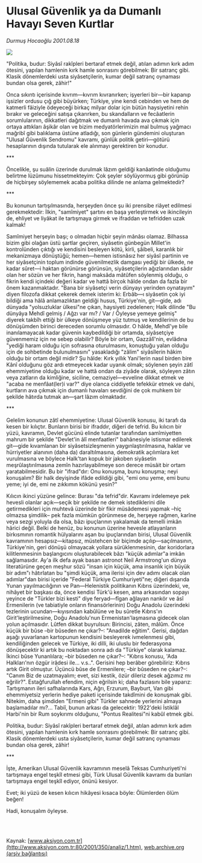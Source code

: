 # Ulusal Güvenlik ya da Dumanlı Havayı Seven Kurtlar

*Durmuş Hocaoğlu 2001.08.18*

<div>
 <img border="0" src="/web/20010905025200im_/http://www.aksiyon.com.tr/yazar/durmushocaoglu.jpg"/>
 <p class="spot">
  "Politika, budur: Siyâsî rakîpleri bertaraf etmek değil, atılan adımın kırk adım ötesini, yapılan hamlenin kırk hamle sonrasını görebilmek: Bir satranç gibi. Klasik dönemlerdeki usta siyâsetçilerin, kumar değil satranç oynaması bundan olsa gerek, zâhir!"
 </p>
 <p class="metin">
 </p>
 <p class="metin">
  Onca sıkıntı içerisinde kıvrım—kıvrım kıvranırken; işyerleri bir—bir kapanıp işsizler ordusu çığ gibi büyürken; Türkiye, yine kendi cebinden ve hem de katmerli fâiziyle ödeyeceği birkaç milyar dolar için bütün haysiyetini rehin bırakır ve geleceğini satışa çıkarırken, bu skandalların ve fecâatlerin sorumlularının, dikkatleri dağıtmak ve dumanlı havada ava çıkmak için ortaya attıkları âşikâr olan ve bizim medyatörlerimizin mal bulmuş yağmacı mağribî gibi balıklama üstüne atladığı, son günlerin gündemini oluşturan "Ulusal Güvenlik Sendromu" kavramı, günlük politik getiri—götürü hesaplarının dışında tutularak ele alınmayı gerektiren bir konudur.
 </p>
 <p class="arabaslik">
  ***
 </p>
 <p class="metin">
  Öncelikle, şu suâlin üzerinde durulmak lâzım geldiği kanâatinde olduğumu belirtme lüzûmunu hissetmekteyim: Çok şeyler söylüyormuş gibi görünüp de hiçbirşey söylememek acaba politika dilinde ne anlama gelmektedir?
 </p>
 <p class="arabaslik">
  ***
 </p>
 <p class="metin">
  Bu konunun tartışılmasında, herşeyden önce şu iki prensibe riâyet edilmesi gerekmektedir: İlkin, "samîmiyet" şartını en başa yerleştirmek ve ikincileyin de, ehliyet ve liyâkat ile tartışmaya girmek ve ifraddan ve tefridden uzak kalmak!
 </p>
 <p class="metin">
  Samîmiyet herşeyin başı; o olmadan hiçbir şeyin mânâsı olamaz. Bilhassa bizim gibi olağan üstü şartlar geçiren, siyâsetin günbegün Millet'in kontrolünden çıktığı ve kendisini besleyen kötü, kirli, şâibeli, karanlık bir mekanizmaya dönüştüğü; hemen—hemen istisnâsız her siyâsî partinin ve her siyâsetçinin toplum indinde güvenilmezlik damgası yediği bir ülkede, ne kadar sûret—i haktan görünürse görünsün, siyâsetçilerin ağızlarından sâdır olan her sözün ve her fikrin, hangi maksâda mâtûfen söylenmiş olduğu, o fikrin kendi içindeki değeri kadar ve hattâ birçok hâlde ondan da fazla bir önem kazanmaktadır. "Bana bir siyâsetçi verin dünyayı yerinden oynatayım" diyen filozofa dikkat çekerek demek isterim ki: Erbâb—ı siyâsetin çok iyi bildiği ama hâlâ anlamazlıktan geldiği husus, Türkiye'nin, git—gide, adı dünyada "yolsuzluklar ülkesi"ne çıkan, haysiyeti zedelenen; Halk dilinde "Bu dünyâya Mehdî gelmiş / Ağzı var mı? / Var / Öyleyse yemeye gelmiş" diyerek takbîh ettiği bir ülkeye dönüşmeye yüz tutmuş ve kendilerinin de bu dönüşümden birinci dereceden sorumlu olmasıdır. O hâlde, Mehdî'ye bile inanılamayacak kadar güvenin kaybedildiği bir ortamda, siyâsetçiye güvenmemiz için ne sebep olabilir? Böyle bir ortam, Gazzâlî'nin, evlâdına "yediği haram olduğu için sofrasına oturulmasını, konuştuğu yalan olduğu için de sohbetinde bulunulmasını" yasakladığı "zâlim" siyâsîlerin hâkim olduğu bir ortam değil midir? Şu hâlde: Kırk yıllık Yani'lerin nasıl birden bire Kânî olduğunu göz ardı etmeyecek kadar uyanık olmak; söylenen şeyin zâtî ehemmiyetine olduğu kadar ve hattâ ondan da ziyâde olarak, söyleyen zâtın veya zatların da kimliğine, siciline, cemaziyel—evveline dikkat etmek ve "acaba ne menfâat(ler)i var?" diye olanca ciddiyetle tefekkür etmek ve dahi, kurtların ava çıkmak için dumanlı havaları sevdiğini de çok muhkem bir şekilde hâtırda tutmak an—şart lâzım olmaktadır.
 </p>
 <p class="arabaslik">
  ***
 </p>
 <p class="metin">
  Gelelim konunun zâtî ehemmiyetine: Ulusal Güvenlik konusu, iki tarafı da kesen bir kılıçtır. Bunların birisi bir ifraddır, diğeri de tefrid. Bu kılıcın bir yüzü, kavramın, Devlet gücünü elinde tutanlar tarafından samîmiyetten mahrum bir şekilde "Devlet'in âlî menfaatleri" bahânesiyle istismar edilerek git—gide kıvamlanan bir siyâsetsizleşmenin yaygınlaştırılmasına, haklar ve hürriyetler alanının (daha da) daraltılmasına, demokratik açılımlara ket vurulmasına ve böylece Halk'tan kopuk bir jakoben siyâsetin meşrûlaştırılmasına zemîn hazırlayabilmeye son derece müsâit bir ortam yaratabilmesidir. Bu bir "ifrad"dır: Onu konuşma, bunu konuşma; neyi konuşalım? Bir halk deyişinde ifâde edildiği gibi, "emi onu yeme, emi bunu yeme; iyi de, emi ne zıkkımın kökünü yesin?"
 </p>
 <p class="metin">
  Kılıcın ikinci yüzüne gelince: Burası "da tefrid"dir. Kavramı irdelemeye pek hevesli olanlar açık—seçik bir şekilde ne demek istediklerini dile getirmedikleri için muhtevâ üzerinde bir fikir müsâdemesi yapmak –hiç olmazsa şimdilik– pek fazla mümkün görünmese de, herşeye rağmen, karîne veya sezgi yoluyla da olsa, bâzı ipuçlarının yakalamak da temelli imkân hârici değil. Belki de henüz, bu konunun üzerine hevesle atlayanların birkısmının romantik hülyalarını aşan bu ipuçlarından birisi,  Ulusal Güvenlik kavramının hesapsız—kitapsız, müstehcen bir biçimde açılıp—saçılmasının, Türkiye'nin, geri dönüşü olmayacak yollara sürüklenmesinin, dar koridorlara kilitlenmesinin başlangıcını oluşturabilecek bâzı "küçük adımlar"a imkân sağlamasıdır. Ay'a ilk defa ayak basan astronot Neil Armstrong'un dünya literatürüne geçen meşhur sözü "insan için küçük, ama insanlık için büyük bir adım"ı hâtırlatan bu "şimdi küçük, ama ilerisi için dev adımı olacak olan adımlar"dan birisi içeride "Federal Türkiye Cumhuriyeti"ne; diğeri dışarıda  Yunan yayılmacılığının ve Pan—Helenistik politikanın Kıbrıs üzerindeki, ve, nihâyet bir başkası da, önce kendisi Türk'ü kesen, ama arkasından sopayı yeyince de "Türkler bizi kesti" diye feryad—fîgan ağlayan nankör ve âsî Ermenilerin (ve tabiatiyle onların finansörlerinin) Doğu Anadolu üzerindeki tezlerinin ucundan—kıyısından kabûlüne ve bu sûretle Kıbrıs'ın Girit'leştirilmesine, Doğu Anadolu'nun Ermenistan'laşmasına  gidecek olan yolun açılmasıdır. Lûtfen dikkat buyrulsun: Birincisi, zâten, mâlûm. Önce küçük bir bûse –bir bûseden ne çıkar?–: "Anadilde eğitim". Gerisi, dağdan aşağı yuvarlanan kartopunun kendisini besleyerek ivmelenmesi gibi, kendiliğinden gelecek ve Türkiye, iki dilli, iki uluslu bir federasyona dönüşecektir ki artık bu noktadan sonra adı da "Türkiye" olarak kalamaz. İkinci bûse Yunanlılara; –bir bûseden ne çıkar?–: "Kıbrıs konusu, 'Ada Halkları'nın özgür irâdesi ile... v.s..". Gerisini hep berâber görebiliriz: Kıbrıs artık Girit olmuştur. Üçüncü bûse de Ermenilere; –bir bûseden ne çıkar?–: "Canım Biz de uzatmayalım; evet, sizi kestik, özür dileriz desek ağzımız mı eğrilir?". Estağfurullah efendim, niçin eğrilsin ki; daha fazlasını bile yaparız: Tartışmanın ileri safhalarında Kars, Ağrı, Erzurum, Bayburt, Van gibi ehemmiyetsiz yerlerin hediye paketi içerisinde takdîmini de konuşmak gibi. Nitekim, daha şimdiden "Ermeni gibi" Türkler sahnede yerlerini almaya başlamadılar mı?... Tabiî, bunun arkası da gelecektir: 1922'deki İstiklâl Harbi'nin bir Rum soykırımı olduğunu, "Pontus Realitesi"ni kabûl etmek gibi.
 </p>
 <p class="metin">
  Politika, budur: Siyâsî rakîpleri bertaraf etmek değil, atılan adımın kırk adım ötesini, yapılan hamlenin kırk hamle sonrasını görebilmek: Bir satranç gibi. Klasik dönemlerdeki usta siyâsetçilerin, kumar değil satranç oynaması bundan olsa gerek, zâhir!
 </p>
 <p class="arabaslik">
  ***
 </p>
 <p class="metin">
  İşte, Amerikan Ulusal Güvenlik kavramının meselâ Teksas Cumhuriyeti'ni tartışmaya engel teşkîl etmesi gibi, Türk Ulusal Güvenlik kavramı da bunları tartışmaya engel teşkîl ediyor, önünü kesiyor.
 </p>
 <p class="metin">
  Evet; iki yüzü de kesen kılıcın hikâyesi kısaca böyle: Ölümlerden ölüm beğen!
 </p>
 <p class="metin">
  Hadi, konuşalım öyleyse.
 </p>
 <p class="metin">
 </p>
 <br/>
 <br/>
</div>

Kaynak: [www.aksiyon.com.tr](http://www.aksiyon.com.tr:80/2001/350/analiz/1.htm), [web.archive.org (arşiv bağlantısı)](http://web.archive.org/web/20010905025200/http://www.aksiyon.com.tr:80/2001/350/analiz/1.htm)
